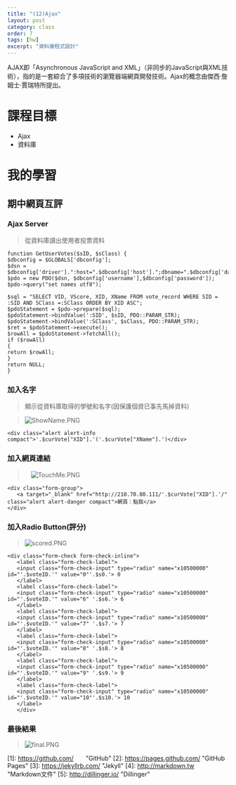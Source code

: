 ```yaml
---
title: "(12)Ajax"
layout: post
category: class
order: 7
tags: [hw]
excerpt: "資料庫程式設計"
---
```

AJAX即「Asynchronous JavaScript and XML」（非同步的JavaScript與XML技術），指的是一套綜合了多項技術的瀏覽器端網頁開發技術。Ajax的概念由傑西·詹姆士·賈瑞特所提出。

# 課程目標
- Ajax
- 資料庫

# 我的學習

## 期中網頁互評

### Ajax Server

> 從資料庫讀出使用者投票資料

```
function GetUserVotes($sID, $sClass) {
$dbconfig = $GLOBALS['dbconfig'];
$dsn = $dbconfig['driver'].":host=".$dbconfig['host'].";dbname=".$dbconfig['database'];
$pdo = new PDO($dsn, $dbconfig['username'],$dbconfig['password']);
$pdo->query("set names utf8");

$sql = "SELECT VID, VScore, XID, XName FROM vote_record WHERE SID = :SID AND SClass =:SClass ORDER BY XID ASC";
$pdoStatement = $pdo->prepare($sql);
$pdoStatement->bindValue(':SID', $sID, PDO::PARAM_STR);
$pdoStatement->bindValue(':SClass', $sClass, PDO::PARAM_STR);
$ret = $pdoStatement->execute();
$rowAll = $pdoStatement->fetchAll();
if ($rowAll)
{
return $rowAll;
}
return NULL;
}
```

### 加入名字

> 顯示從資料庫取得的學號和名字(因保護個資已事先馬掉資料)

> ![ShowName.PNG](https://i.loli.net/2017/12/18/5a37d0c86686c.png)

```
<div class="alert alert-info compact">'.$curVote["XID"].'('.$curVote["XName"].')</div>
```

### 加入網頁連結

>　![TouchMe.PNG](https://i.loli.net/2017/12/18/5a37d0c88dc4b.png)

```
<div class="form-group">
   <a target="_blank" href="http://210.70.80.111/'.$curVote["XID"].'/" class="alert alert-danger compact">網頁：點我</a>
</div>
```

### 加入Radio Button(評分)

> ![scored.PNG](https://i.loli.net/2017/12/18/5a37d0c86663f.png)

```
<div class="form-check form-check-inline">
   <label class="form-check-label">
   <input class="form-check-input" type="radio" name="x10500000" id="'.$voteID.'" value="0"'.$s0.'> 0
   </label>
   <label class="form-check-label">
   <input class="form-check-input" type="radio" name="x10500000" id="'.$voteID.'" value="6" '.$s6.'> 6
   </label>
   <label class="form-check-label">
   <input class="form-check-input" type="radio" name="x10500000" id="'.$voteID.'" value="7" '.$s7.'> 7
   </label>
   <label class="form-check-label">
   <input class="form-check-input" type="radio" name="x10500000" id="'.$voteID.'" value="8" '.$s8.'> 8
   </label>
   <label class="form-check-label">
   <input class="form-check-input" type="radio" name="x10500000" id="'.$voteID.'" value="9" '.$s9.'> 9
   </label>
   <label class="form-check-label">
   <input class="form-check-input" type="radio" name="x10500000" id="'.$voteID.'" value="10"'.$s10.'> 10
   </label>
   </div>
```

### 最後結果

> ![final.PNG](https://i.loli.net/2017/12/18/5a37d0c88eec4.png)







[1]: https://github.com/        "GitHub"
[2]: https://pages.github.com/  "GitHub Pages"
[3]: https://jekyllrb.com/      "Jekyll"
[4]: http://markdown.tw         "Markdown文件"
[5]: http://dillinger.io/       "Dillinger"








